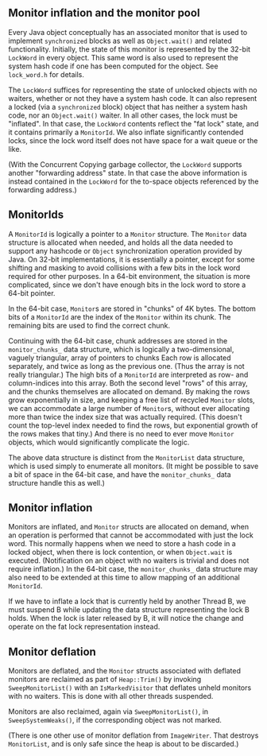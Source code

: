 Monitor inflation and the monitor pool
--------------------------------------

Every Java object conceptually has an associated monitor that is used to implement `synchronized`
blocks as well as `Object.wait()` and related functionality. Initially, the state of this monitor
is represented by the 32-bit `LockWord` in every object. This same word is also used to represent
the system hash code if one has been computed for the object. See `lock_word.h` for details.

The `LockWord` suffices for representing the state of unlocked objects with no waiters, whether or
not they have a system hash code. It can also represent a locked (via a `synchronized` block)
object that has neither a system hash code, nor an `Object.wait()` waiter. In all other cases, the
lock must be "inflated". In that case, the `LockWord` contents reflect the "fat lock" state, and
it contains primarily a `MonitorId`. We also inflate significantly contended locks, since the lock
word itself does not have space for a wait queue or the like.

(With the Concurrent Copying garbage collector, the `LockWord` supports another "forwarding
address" state. In that case the above information is instead contained in the `LockWord` for the
to-space objects referenced by the forwarding address.)

MonitorIds
----------
A `MonitorId` is logically a pointer to a `Monitor` structure. The `Monitor` data structure is
allocated when needed, and holds all the data needed to support any hashcode or `Object`
synchronization operation provided by Java. On 32-bit implementations, it is essentially a
pointer, except for some shifting and masking to avoid collisions with a few bits in the lock word
required for other purposes. In a 64-bit environment, the situation is more complicated, since we
don't have enough bits in the lock word to store a 64-bit pointer.

In the 64-bit case, `Monitor`s are stored in "chunks" of 4K bytes. The bottom bits of a
`MonitorId` are the index of the `Monitor` within its chunk. The remaining bits are used to find
the correct chunk.

Continuing with the 64-bit case, chunk addresses are stored in the `monitor_chunks_` data
structure, which is logically a two-dimensional, vaguely triangular, array of pointers to chunks
Each row is allocated separately, and twice as long as the previous one. (Thus the array is not
really triangular.) The high bits of a `MonitorId` are interpreted as row- and column-indices into
this array. Both the second level "rows" of this array, and the chunks themselves are allocated on
demand.  By making the rows grow exponentially in size, and keeping a free list of recycled
`Monitor` slots, we can accommodate a large number of `Monitor`s, without ever allocating more than
twice the index size that was actually required.  (This doesn't count the top-level index needed
to find the rows, but exponential growth of the rows makes that tiny.) And there is no need to
ever move `Monitor` objects, which would significantly complicate the logic.

The above data structure is distinct from the `MonitorList` data structure, which is used simply
to enumerate all monitors. (It might be possible to save a bit of space in the 64-bit case, and
have the `monitor_chunks_` data structure handle this as well.)

Monitor inflation
-----------------
Monitors are inflated, and `Monitor` structs are allocated on demand, when an operation is
performed that cannot be accommodated with just the lock word. This normally happens when we need
to store a hash code in a locked object, when there is lock contention, or when `Object.wait` is
executed. (Notification on an object with no waiters is trivial and does not require inflation.)
In the 64-bit case, the `monitor_chunks_` data structure may also need to be extended at this time
to allow mapping of an additional `MonitorId`.

If we have to inflate a lock that is currently held by another Thread B, we must suspend B while
updating the data structure representing the lock B holds. When the lock is later released by B,
it will notice the change and operate on the fat lock representation instead.

Monitor deflation
-----------------
Monitors are deflated, and the `Monitor` structs associated with deflated monitors are reclaimed
as part of `Heap::Trim()` by invoking `SweepMonitorList()` with an `IsMarkedVisitor` that deflates
unheld monitors with no waiters. This is done with all other threads suspended.

Monitors are also reclaimed, again via `SweepMonitorList()`, in `SweepSystemWeaks()`, if the
corresponding object was not marked.

(There is one other use of monitor deflation from `ImageWriter`. That destroys `MonitorList`, and
is only safe since the heap is about to be discarded.)

